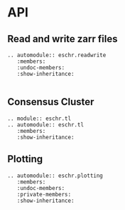 # API

## Read and write zarr files

```{eval-rst}
.. automodule:: eschr.readwrite
   :members:
   :undoc-members:
   :show-inheritance:
    
```

## Consensus Cluster

```{eval-rst}
.. module:: eschr.tl
.. automodule:: eschr.tl
   :members:
   :show-inheritance:
```

## Plotting

```{eval-rst}
.. automodule:: eschr.plotting
   :members:
   :undoc-members:
   :private-members:
   :show-inheritance:
```
